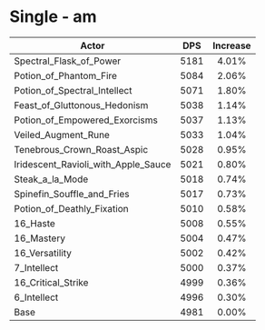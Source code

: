 # Single - am
| Actor | DPS | Increase |
|---|:---:|:---:|
|Spectral_Flask_of_Power|5181|4.01%|
|Potion_of_Phantom_Fire|5084|2.06%|
|Potion_of_Spectral_Intellect|5071|1.80%|
|Feast_of_Gluttonous_Hedonism|5038|1.14%|
|Potion_of_Empowered_Exorcisms|5037|1.13%|
|Veiled_Augment_Rune|5033|1.04%|
|Tenebrous_Crown_Roast_Aspic|5028|0.95%|
|Iridescent_Ravioli_with_Apple_Sauce|5021|0.80%|
|Steak_a_la_Mode|5018|0.74%|
|Spinefin_Souffle_and_Fries|5017|0.73%|
|Potion_of_Deathly_Fixation|5010|0.58%|
|16_Haste|5008|0.55%|
|16_Mastery|5004|0.47%|
|16_Versatility|5002|0.42%|
|7_Intellect|5000|0.37%|
|16_Critical_Strike|4999|0.36%|
|6_Intellect|4996|0.30%|
|Base|4981|0.00%|
